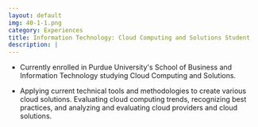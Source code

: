 ```yaml
---
layout: default
img: 40-1-1.png
category: Experiences
title: Information Technology: Cloud Computing and Solutions Student
description: |
---
```


- Currently enrolled in Purdue University's School of Business and Information Technology studying Cloud Computing and Solutions.

- Applying current technical tools and methodologies to create various cloud solutions. Evaluating cloud computing trends, recognizing best practices, and analyzing and evaluating cloud providers and cloud solutions.
